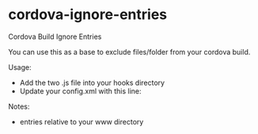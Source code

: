 # cordova-ignore-entries
Cordova Build Ignore Entries 

You can use this as a base to exclude files/folder from your cordova build. 

Usage: 
 - Add the two .js file into your hooks directory
 - Update your config.xml with this line: <ignore entries="foo/bar,ignore/asdf.html" />

Notes: 
 - entries relative to your www directory
